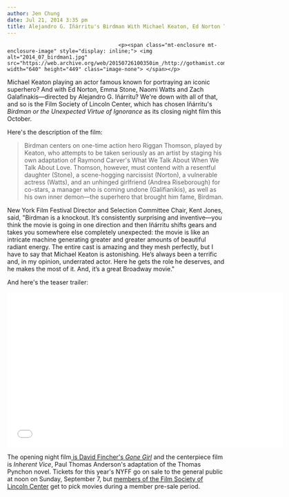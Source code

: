 ```yaml
---
author: Jen Chung
date: Jul 21, 2014 3:35 pm
title: Alejandro G. Iñárritu's Birdman With Michael Keaton, Ed Norton To Close New York Film Festival
---
```


	
										<p><span class="mt-enclosure mt-enclosure-image" style="display: inline;"> <img alt="2014_07_birdman1.jpg" src="https://web.archive.org/web/20150726100350im_/http://gothamist.com/attachments/jen/2014_07_birdman1.jpg" width="640" height="449" class="image-none"> </span></p>

<p>Michael Keaton playing an actor famous known for portraying an iconic superhero? And with Ed Norton, Emma Stone, Naomi Watts and Zach Galafinakis&#x2014;directed by Alejandro G. I&#xF1;&#xE1;rritu? We&apos;re down with all of that, and so is the Film Society of Lincoln Center, which has chosen I&#xF1;&#xE1;rritu&apos;s <em>Birdman or the Unexpected Virtue of Ignorance</em> as its closing night film this October.  </p>

<p>Here&apos;s the description of the film:</p><blockquote>Birdman centers on one-time action hero Riggan Thomson, played by Keaton, who attempts to be taken seriously as an artist by staging his own adaptation of Raymond Carver&apos;s What We Talk About When We Talk About Love. Thomson, however, must contend with a resentful daughter (Stone), a scene-hogging narcissist (Norton), a vulnerable actress (Watts), and an unhinged girlfriend (Andrea Riseborough) for co-stars, a manager who is coming undone (Galifianikis), as well as his own inner demon&#x2014;the superhero that brought him fame, Birdman.</blockquote>New York Film Festival Director and Selection Committee Chair, Kent Jones, said, &quot;Birdman is a knockout. It&#x2019;s consistently surprising and inventive&#x2014;you think the movie is going in one direction and then I&#xF1;&#xE1;rritu shifts gears and takes you somewhere else completely unexpected: the movie is like an intricate machine generating greater and greater amounts of beautiful radiant energy. The entire cast is amazing and they mesh perfectly, but I have to say that Michael Keaton is astonishing. He&#x2019;s always been a terrific and, in my opinion, underrated actor. Here he gets the role he deserves, and he makes the most of it. And, it&#x2019;s a great Broadway movie.&quot;<p></p>

<p>And here&apos;s the teaser trailer: </p>

<p><iframe width="640" height="360" src="//web.archive.org/web/20150726100350if_/http://www.youtube.com/embed/xIxMMv_LD5Q" frameborder="0" allowfullscreen></iframe></p>

<p>The opening night film<a href="https://web.archive.org/web/20150726100350/http://gothamist.com/2014/07/17/gone_girl_will_open_the_nyff_this_y.php"> is David Fincher&apos;s <em>Gone Girl</em></a> and the centerpiece film is <em>Inherent Vice</em>, Paul Thomas Anderson&apos;s adaptation of the Thomas Pynchon novel. Tickets for this year&apos;s NYFF go on sale to the general public at noon on Sunday, September 7, but <a href="https://web.archive.org/web/20150726100350/http://www.filmlinc.com/support/home">members of the Film Society of Lincoln Center</a> get to pick movies during a member pre-sale period.</p>					
										
									
				